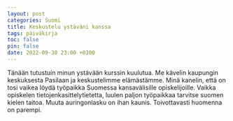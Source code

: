 ```yaml
---
layout: post
categories: Suomi
title: Keskustelu ystäväni kanssa
tags: päiväkirja
toc: false
pin: false
date: 2022-09-30 23:00 +0300
---
```


Tänään tutustuin minun ystävään kurssin kuulutua. Me kävelin kaupungin keskuksesta Pasilaan ja keskustelimme elämästämme. Minä kanelin, että on tosi vaikea löydä työpaikka Suomessa kansavälisille opiskelijoille. Vaikka opiskelen tietojenkasittelytietetta, luulen paljon työpaikkaa tarvitse suomen kielen taitoa. Muuta auringonlasku on ihan kaunis. Toivottavasti huomenna on parempi.